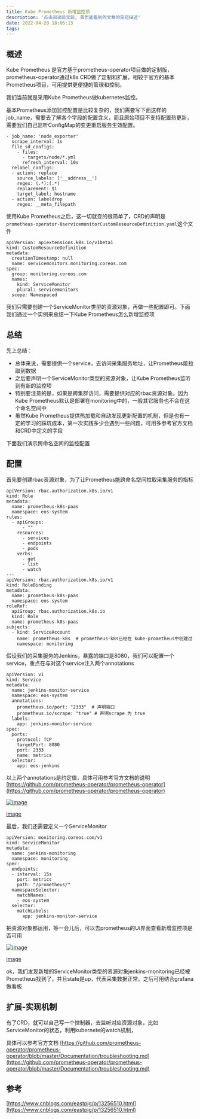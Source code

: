 ```yaml
---
title: Kube Prometheus 新增监控项
description: '点击阅读前文前, 首页能看到的文章的简短描述'
date: 2022-04-20 18:06:13
tags:
---
```


## 概述

Kube Prometheus 是官方基于prometheus-operator项目做的定制版，prometheus-operator通过k8s CRD做了定制和扩展，相较于官方的基本Prometheus项目，可用提供更便捷的管理和控制。

我们当前就是采用Kube Prometheus做kubernetes监控。

基本Prometheus添加监控配置是比较复杂的，我们需要写下面这样的job\_name，需要去了解各个字段的配置含义，而且原始项目不支持配置热更新，需要我们自己监听ConfigMap的变更重启服务生效配置。

```
- job_name: 'node_exporter'
  scrape_interval: 1s
  file_sd_configs:
    - files:
      - targets/node/*.yml
      refresh_interval: 10s
  relabel_configs:
  - action: replace
    source_labels: ['__address__']
    regex: (.*):(.*)
    replacement: $1
    target_label: hostname
  - action: labeldrop
    regex: __meta_filepath
```

使用Kube Prometheus之后，这一切就变的很简单了，CRD的声明是`prometheus-operator-0servicemonitorCustomResourceDefinition.yaml`这个文件

```
apiVersion: apiextensions.k8s.io/v1beta1
kind: CustomResourceDefinition
metadata:
  creationTimestamp: null
  name: servicemonitors.monitoring.coreos.com
spec:
  group: monitoring.coreos.com
  names:
    kind: ServiceMonitor
    plural: servicemonitors
  scope: Namespaced
```

我们只需要创建一个ServiceMonitor类型的资源对象，再做一些配置即可。下面我们通过一个实例来总结一下Kube Prometheus怎么新增监控项

## 总结

先上总结：

-   总体来说，需要提供一个service，去访问采集服务地址，让Prometheus能拉取到数据
-   之后要声明一个ServiceMonitor类型的资源对象，让Kube Prometheus监听到有新的监控项
-   特别要注意的是，如果是跨集群访问，需要提供对应的rbac资源对象。因为Kube Prometheus默认是部署在monitoring中的，一般其它服务也不会在这个命名空间中
-   虽然Kube Prometheus提供热加载和自动发现更新配置的机制，但是也有一定的学习的踩坑成本，第一次实践多少会遇到一些问题，可用多参考官方文档和CRD中定义的字段

下面我们演示跨命名空间的监控配置

## 配置

首先要创建rbac资源对象，为了让Prometheus能跨命名空间拉取采集服务的指标

```
apiVersion: rbac.authorization.k8s.io/v1
kind: Role
metadata:
  name: prometheus-k8s-paas
  namespace: eos-system
rules:
  - apiGroups:
      - ""
    resources:
      - services
      - endpoints
      - pods
    verbs:
      - get
      - list
      - watch
---
apiVersion: rbac.authorization.k8s.io/v1
kind: RoleBinding
metadata:
  name: prometheus-k8s-paas
  namespace: eos-system
roleRef:
  apiGroup: rbac.authorization.k8s.io
  kind: Role
  name: prometheus-k8s-paas
subjects:
  - kind: ServiceAccount
    name: prometheus-k8s  # prometheus-k8s已经在 kube-prometheus中创建过
    namespace: monitoring
```

假设我们的采集服务的Jenkins，暴露的端口是8080，我们可以配置一个service，重点在与对这个service注入两个annotations

```
apiVersion: v1
kind: Service
metadata:
  name: jenkins-monitor-service
  namespace: eos-system
  annotations:
    prometheus.io/port: "2333"  # 声明端口
    prometheus.io/scrape: "true" # 声明scrape 为 true
  labels: 
    app: jenkins-monitor-service
spec:
  ports:
  - protocol: TCP
    targetPort: 8080
    port: 2333
    name: metrics
  selector:
    app: eos-jenkins
```

以上两个annotations是约定值，具体可用参考官方文档的说明 [https://github.com/prometheus-operator/prometheus-operator](https://github.com/prometheus-operator/prometheus-operator)

[![image](https://www.liuzhidream.com/images/monitor/monitor2.png)](https://www.liuzhidream.com/images/monitor/monitor2.png "image")

[image](https://www.liuzhidream.com/images/monitor/monitor2.png "image")

最后，我们还需要定义一个ServiceMonitor

```
apiVersion: monitoring.coreos.com/v1
kind: ServiceMonitor
metadata:
  name: jenkins-monitoring
  namespace: monitoring
spec:
  endpoints:
  - interval: 15s
    port: metrics
    path: "/prometheus/"
  namespaceSelector:
    matchNames:
    - eos-system
  selector:
    matchLabels:
      app: jenkins-monitor-service
```

把资源对象都运用，等一会儿后，可以去prometheus的Ui界面查看新增监控项是否可用

[![image](https://www.liuzhidream.com/images/monitor/monitor1.png)](https://www.liuzhidream.com/images/monitor/monitor1.png "image")

[image](https://www.liuzhidream.com/images/monitor/monitor1.png "image")

ok，我们发现新增的ServiceMonitor类型的资源对象jenkins-monitoring已经被Prometheus找到了，并且state是up，代表采集数据正常。之后可用结合grafana做看板

## 扩展-实现机制

有了CRD，就可以自己写一个控制器，去监听对应资源对象，比如ServiceMonitor的状态，利用kubernete的watch机制，

具体可以参考官方文档 [https://github.com/prometheus-operator/prometheus-operator/blob/master/Documentation/troubleshooting.md](https://github.com/prometheus-operator/prometheus-operator/blob/master/Documentation/troubleshooting.md)

## 参考

[https://www.cnblogs.com/eastpig/p/13256510.html](https://www.cnblogs.com/eastpig/p/13256510.html)
